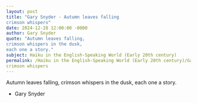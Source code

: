 ```yaml
---
layout: post
title: "Gary Snyder - Autumn leaves falling
crimson whispers"
date: 2024-12-28 12:00:00 -0000
author: Gary Snyder
quote: "Autumn leaves falling,
crimson whispers in the dusk,
each one a story."
subject: Haiku in the English-Speaking World (Early 20th century)
permalink: /Haiku in the English-Speaking World (Early 20th century)/Gary Snyder/Gary Snyder - Autumn leaves falling
crimson whispers
---
```


Autumn leaves falling,
crimson whispers in the dusk,
each one a story.

- Gary Snyder
